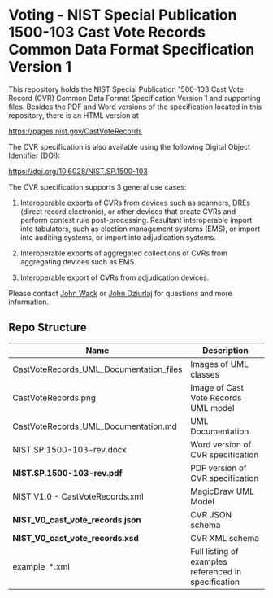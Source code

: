# Voting - NIST Special Publication 1500-103 Cast Vote Records Common Data Format Specification Version 1

This repository holds the NIST Special Publication 1500-103 Cast Vote Record (CVR) Common Data Format Specification Version 1 and supporting files. Besides the PDF and Word versions of the specification located in this repository, there is an HTML version at

https://pages.nist.gov/CastVoteRecords

The CVR specification is also available using the following Digital Object Identifier (DOI):

https://doi.org/10.6028/NIST.SP.1500-103

The CVR specification supports 3 general use cases:

1. Interoperable exports of CVRs from devices such as scanners, DREs (direct record electronic), or other devices that create CVRs and perform contest rule post-processing. Resultant interoperable import into tabulators, such as election management systems (EMS), or import into auditing systems, or import into adjudication systems.

2. Interoperable exports of aggregated collections of CVRs from aggregating devices such as EMS.

3. Interoperable export of CVRs from adjudication devices.


Please contact [John Wack](mailto:john.wack@nist.gov) or [John Dziurlaj](mailto:john@hiltonroscoe.com) for questions and more information.

## Repo Structure

|Name     |Description                                         |
|---------|----------------------------------------------------|
|CastVoteRecords_UML_Documentation_files|Images of UML classes|
|CastVoteRecords.png|Image of Cast Vote Records UML model          |
|CastVoteRecords_UML_Documentation.md|UML Documentation        |
|NIST.SP.1500-103-rev.docx|Word version of CVR specification|
|**NIST.SP.1500-103-rev.pdf**|PDF version of CVR specification|
|NIST V1.0 - CastVoteRecords.xml|MagicDraw UML Model           |
|**NIST_V0_cast_vote_records.json**|CVR JSON schema                    |
|**NIST_V0_cast_vote_records.xsd**|CVR XML schema                      |
|example_*.xml|Full listing of examples referenced in specification|
